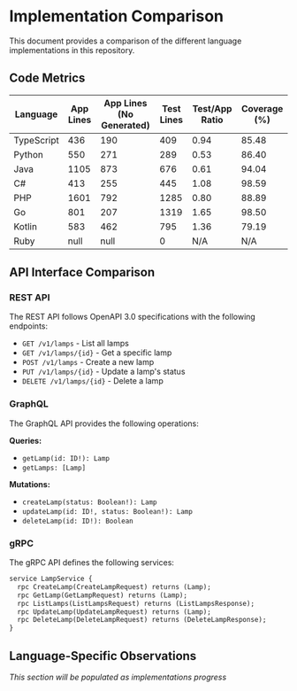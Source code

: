 # Implementation Comparison

This document provides a comparison of the different language implementations in this repository.

## Code Metrics

| Language   | App Lines | App Lines (No Generated) | Test Lines | Test/App Ratio | Coverage (%) |
|------------|-----------|--------------------------|------------|---------------|--------------|
| TypeScript | 436 | 190 | 409 | 0.94 | 85.48 |
| Python | 550 | 271 | 289 | 0.53 | 86.40 |
| Java | 1105 | 873 | 676 | 0.61 | 94.04 |
| C# | 413 | 255 | 445 | 1.08 | 98.59 |
| PHP | 1601 | 792 | 1285 | 0.80 | 88.89 |
| Go | 801 | 207 | 1319 | 1.65 | 98.50 |
| Kotlin | 583 | 462 | 795 | 1.36 | 79.19 |
| Ruby | null | null | 0 | N/A | N/A |
## API Interface Comparison

### REST API

The REST API follows OpenAPI 3.0 specifications with the following endpoints:

- `GET /v1/lamps` - List all lamps
- `GET /v1/lamps/{id}` - Get a specific lamp
- `POST /v1/lamps` - Create a new lamp
- `PUT /v1/lamps/{id}` - Update a lamp's status
- `DELETE /v1/lamps/{id}` - Delete a lamp

### GraphQL

The GraphQL API provides the following operations:

**Queries:**

- `getLamp(id: ID!): Lamp`
- `getLamps: [Lamp]`

**Mutations:**

- `createLamp(status: Boolean!): Lamp`
- `updateLamp(id: ID!, status: Boolean!): Lamp`
- `deleteLamp(id: ID!): Boolean`

### gRPC

The gRPC API defines the following services:

```protobuf
service LampService {
  rpc CreateLamp(CreateLampRequest) returns (Lamp);
  rpc GetLamp(GetLampRequest) returns (Lamp);
  rpc ListLamps(ListLampsRequest) returns (ListLampsResponse);
  rpc UpdateLamp(UpdateLampRequest) returns (Lamp);
  rpc DeleteLamp(DeleteLampRequest) returns (DeleteLampResponse);
}
```

## Language-Specific Observations

_This section will be populated as implementations progress_
